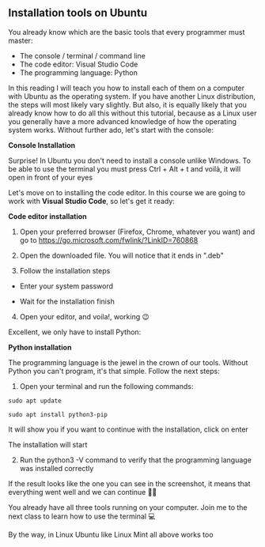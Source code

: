## Installation tools on Ubuntu  

You already know which are the basic tools that every programmer must master:  

- The console / terminal / command line  
- The code editor: Visual Studio Code  
- The programming language: Python  

In this reading I will teach you how to install each of them on a computer with Ubuntu as the operating system. If you have another Linux distribution, the steps will most likely vary slightly. But also, it is equally likely that you already know how to do all this without this tutorial, because as a Linux user you generally have a more advanced knowledge of how the operating system works. Without further ado, let's start with the console:  

**Console Installation**  

Surprise! In Ubuntu you don't need to install a console unlike Windows. To be able to use the terminal you must press Ctrl + Alt + t and voilà, it will open in front of your eyes  

Let's move on to installing the code editor. In this course we are going to work with **Visual Studio Code**, so let's get it ready:  

**Code editor installation**  

1. Open your preferred browser (Firefox, Chrome, whatever you want) and go to https://go.microsoft.com/fwlink/?LinkID=760868  

2. Open the downloaded file. You will notice that it ends in ".deb"  

3. Follow the installation steps  

- Enter your system password  

- Wait for the installation finish  

4. Open your editor, and voila!, working 😉  

Excellent, we only have to install Python:  

**Python installation**  

The programming language is the jewel in the crown of our tools. Without Python you can't program, it's that simple. Follow the next steps:  

1. Open your terminal and run the following commands:  

```
sudo apt update
```

```
sudo apt install python3-pip
```

It will show you if you want to continue with the installation, click on enter  

The installation will start  

2. Run the python3 -V command to verify that the programming language was installed correctly  

If the result looks like the one you can see in the screenshot, it means that everything went well and we can continue 💪🏼  

You already have all three tools running on your computer. Join me to the next class to learn how to use the terminal 💻

By the way, in Linux Ubuntu like Linux Mint all above works too  